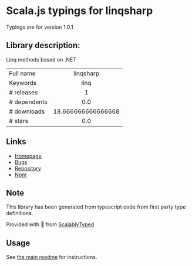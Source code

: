
# Scala.js typings for linqsharp

Typings are for version 1.0.1

## Library description:
Linq methods based on .NET

|                    |                 |
| ------------------ | :-------------: |
| Full name          | linqsharp |
| Keywords           | linq |
| # releases         | 1 |
| # dependents       | 0.0 |
| # downloads        | 18.666666666666668 |
| # stars            | 0.0 |

## Links
- [Homepage](https://github.com/brunolm/LinqSharp#readme)
- [Bugs](https://github.com/brunolm/LinqSharp/issues)
- [Repository](https://github.com/brunolm/LinqSharp)
- [Npm](https://www.npmjs.com/package/linqsharp)
    


## Note
This library has been generated from typescript code from first party type definitions.

Provided with :purple_heart: from [ScalablyTyped](https://github.com/oyvindberg/ScalablyTyped)

## Usage
See [the main readme](../../readme.md) for instructions.


